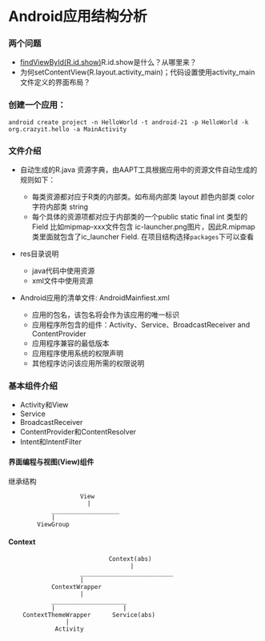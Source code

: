 # Android应用结构分析
### 两个问题
* [findViewById(R.id.show)]()R.id.show是什么？从哪里来？
* 为何setContentView(R.layout.activity_main)；代码设置使用activity_main文件定义的界面布局？
### 创建一个应用：
````
android create project -n HelloWorld -t android-21 -p HelloWorld -k org.crazyit.hello -a MainActivity
````
### 文件介绍
* 自动生成的R.java
	资源字典，由AAPT工具根据应用中的资源文件自动生成的
	规则如下：
	* 每类资源都对应于R类的内部类。如布局内部类 layout 颜色内部类 color 字符内部类 string
	* 每个具体的资源项都对应于内部类的一个public static final int 类型的Field 比如mipmap-xxx文件包含 ic-launcher.png图片，因此R.mipmap类里面就包含了ic_launcher Field.
在项目结构选择`packages`下可以查看

* res目录说明
	* java代码中使用资源
	* xml文件中使用资源
* Android应用的清单文件: AndroidMainfiest.xml
	* 应用的包名，该包名将会作为该应用的唯一标识
	* 应用程序所包含的组件：Activity、Service、BroadcastReceiver and ContentProvider
	* 应用程序兼容的最低版本
	* 应用程序使用系统的权限声明
	* 其他程序访问该应用所需的权限说明
### 基本组件介绍
* Activity和View
* Service
* BroadcastReceiver
* ContentProvider和ContentResolver
* Intent和IntentFilter

#### 界面编程与视图(View)组件
继承结构
````
					View
					  |
			___________________
			|
		ViewGroup     
````

#### Context

````
							Context(abs)
								  |
					__________________________
					|
			ContextWrapper
					|
			_____________________
			|                   |
	ContextThemeWrapper      Service(abs)
		        |
		     Activity

````
